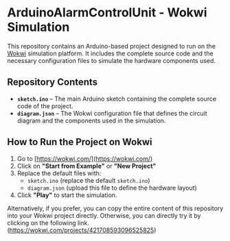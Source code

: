 # ArduinoAlarmControlUnit - Wokwi Simulation

This repository contains an Arduino-based project designed to run on the [Wokwi](https://wokwi.com/) simulation platform. It includes the complete source code and the necessary configuration files to simulate the hardware components used.

## Repository Contents

- **`sketch.ino`** – The main Arduino sketch containing the complete source code of the project.  
- **`diagram.json`** – The Wokwi configuration file that defines the circuit diagram and the components used in the simulation.

## How to Run the Project on Wokwi

1. Go to [https://wokwi.com/](https://wokwi.com/)
2. Click on **"Start from Example"** or **"New Project"**
3. Replace the default files with:
   - `sketch.ino` (replace the default `sketch.ino`)
   - `diagram.json` (upload this file to define the hardware layout)
4. Click **"Play"** to start the simulation.

Alternatively, if you prefer, you can copy the entire content of this repository into your Wokwi project directly.
Otherwise, you can directly try it by clicking on the following link. (https://wokwi.com/projects/421708593096525825)
